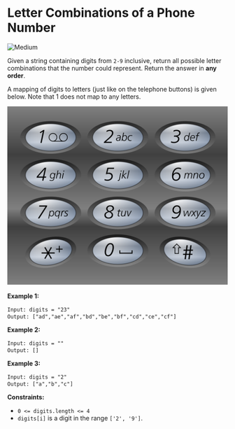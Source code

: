 # Letter Combinations of a Phone Number

![Medium](https://img.shields.io/badge/Difficulty-Medium-yellow)

Given a string containing digits from `2-9` inclusive, return all possible letter combinations that the number could represent. Return the answer in **any order**.

A mapping of digits to letters (just like on the telephone buttons) is given below. Note that 1 does not map to any letters.


![Keypad](telephone-keypad.png)

**Example 1:**
```
Input: digits = "23"
Output: ["ad","ae","af","bd","be","bf","cd","ce","cf"]
```
**Example 2:**
```
Input: digits = ""
Output: []
```
**Example 3:**
```
Input: digits = "2"
Output: ["a","b","c"]
```


**Constraints:**

- `0 <= digits.length <= 4`
- `digits[i]` is a digit in the range `['2', '9']`.
